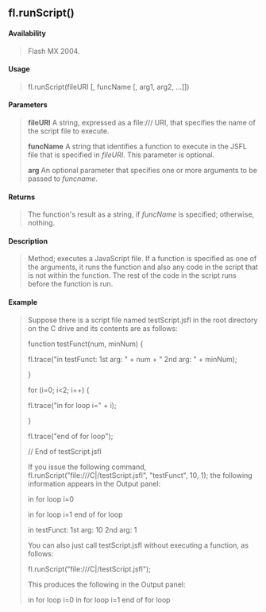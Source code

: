 ## fl.runScript()

#### Availability

> Flash MX 2004.

#### Usage

> fl.runScript(fileURI \[, funcName \[, arg1, arg2, ...\]\])

#### Parameters

> **fileURI** A string, expressed as a file:/// URI, that specifies the name of the script file to execute.
>
> **funcName** A string that identifies a function to execute in the JSFL file that is specified in *fileURI*. This parameter is optional.
>
> **arg** An optional parameter that specifies one or more arguments to be passed to *funcname*.

#### Returns

> The function's result as a string, if *funcName* is specified; otherwise, nothing.

#### Description

> Method; executes a JavaScript file. If a function is specified as one of the arguments, it runs the function and also any code in the script that is not within the function. The rest of the code in the script runs before the function is run.

#### Example

> Suppose there is a script file named testScript.jsfl in the root directory on the C drive and its contents are as follows:
>
> function testFunct(num, minNum) {
>
> fl.trace("in testFunct: 1st arg: " + num + " 2nd arg: " + minNum);
>
> }
>
> for (i=0; i\<2; i++) {
>
> fl.trace("in for loop i=" + i);
>
> }
>
> fl.trace("end of for loop");
>
> // End of testScript.jsfl
>
> If you issue the following command, fl.runScript("file:///C\|/testScript.jsfl", "testFunct", 10, 1); the following information appears in the Output panel:
>
> in for loop i=0
>
> in for loop i=1 end of for loop
>
> in testFunct: 1st arg: 10 2nd arg: 1
>
> You can also just call testScript.jsfl without executing a function, as follows:
>
> fl.runScript("file:///C\|/testScript.jsfl");
>
> This produces the following in the Output panel:
>
> in for loop i=0 in for loop i=1 end of for loop
